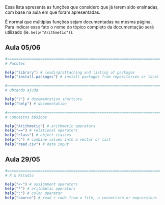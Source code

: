 Essa lista apresenta as funções que considero que já terem sido ensinadas, com base na aula em que foram apresentadas.

É normal que múltiplas funções sejam documentadas na mesma página. Para indicar esse fato o nome do tópico completo da documentação será utilizado (ie. `help("Arithmetic")`).

## Aula 05/06

```r
#======================================================================
# Pacotes

help("library") # loading/attaching and listing of packages
help("install.packages") # install packages from repositories or local files

#======================================================================
# Obtendo ajuda

help("?") # documentation shortcuts
help("help") # documentation

#======================================================================
# Conceitos básicos

help("Arithmetic") # arithmetic operators
help("==") # relational operators
help("class") # object classes
help("c") # combine values into a vector or list
help("read.csv") # data input
```

## Aula 29/05

```r
#======================================================================
# R & Rstudio

help("<-") # assignment operators
help("*") # arithmetic operators
help(":") # colon operator
help("source") # read r code from a file, a connection or expressions
```
